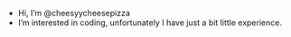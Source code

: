 - Hi, I’m @cheesyycheesepizza
- I’m interested in coding, unfortunately I have just a bit little experience.
